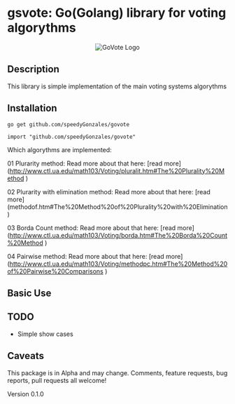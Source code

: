 # gsvote:  Go(Golang) library for voting algorythms

<p align="center">
  <img src="https://raw.github.com/speedyGonzales/govote/master/govote.png" alt="GoVote Logo"/>
</p>

## Description

This library is simple implementation of the main voting systems algorythms

## Installation

`go get github.com/speedyGonzales/govote`

`import "github.com/speedyGonzales/govote"`

Which algorythms are implemented:

01 Plurarity method:
Read more about that here:
 [read more] (http://www.ctl.ua.edu/math103/Voting/pluralit.htm#The%20Plurality%20Method )

 02 Plurarity with elimination method:
Read more about that here:
 [read more] (methodof.htm#The%20Method%20of%20Plurality%20with%20Elimination  )

 03 Borda Count method:
Read more about that here:
 [read more] (http://www.ctl.ua.edu/math103/Voting/borda.htm#The%20Borda%20Count%20Method  )

 04 Pairwise  method:
Read more about that here:
 [read more] (http://www.ctl.ua.edu/math103/Voting/methodpc.htm#The%20Method%20of%20Pairwise%20Comparisons  )


## Basic Use

## TODO

* Simple show cases


## Caveats

This package is in Alpha and may change. Comments, feature requests, bug reports, pull requests all welcome!

Version 0.1.0
